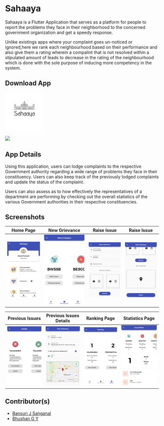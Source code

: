 # Sahaaya
Sahaaya is a Flutter Application that serves as a platform for people to report the
problems they face in their neighborhood to the concerned government organization
and get a speedy response. 

Unlike existings apps where your complaint goes un-noticed or ignored,here we rank each neighbourhood 
based on their performance and also give them a rating wherein a compalint that is not resolved within 
a stipulated amount of leads to decrease in the rating of the neighbourhood which is done with the sole 
purpose of inducing more competency in the system.

## Download App

<a href="https://play.google.com/store/apps/details?id=com.miniproject.voter_grievance_redressal/">
    <img src="https://github.com/bhushangy/Sahaaya/blob/master/assets/images/logo.png" alt="Sahaaya" title="Sahaaya" align="canter" height="125" />
</a>

<a href="https://play.google.com/store/apps/details?id=com.miniproject.voter_grievance_redressal"><img src="https://play.google.com/intl/en_us/badges/static/images/badges/en_badge_web_generic.png" width="200"></img></a>

## App Details
Using this application, users can lodge complaints to the respective Government authority 
regarding a wide range of problems they face in their constituency. Users can also keep track of the previously lodged complaints and update the status of the complaint.

Users can also assess as to how effectively the representatives of a department are performing by checking out the overall statistics of the various Government authorities in their respective constituencies.

## Screenshots

Home Page               |  New Grievance               | Raise Issue               |  Raise Issue
:-------------------------:|:-------------------------:|:-------------------------:|:-------------------------:
![](https://github.com/bansuri0100/Sahaaya/blob/master/screenshots/1.jpg)|![](https://github.com/bansuri0100/Sahaaya/blob/master/screenshots/2.jpg)|![](https://github.com/bansuri0100/Sahaaya/blob/master/screenshots/3.jpg)|![](https://github.com/bansuri0100/Sahaaya/blob/master/screenshots/4.jpg)|

Previous Issues         |  Previous Issues Details       |   Ranking Page               |  Statistics Page
:-------------------------:|:-------------------------:|:-------------------------:|:-------------------------:
![](https://github.com/bansuri0100/Sahaaya/blob/master/screenshots/5.jpg)|![](https://github.com/bansuri0100/Sahaaya/blob/master/screenshots/6.jpg)|![](https://github.com/bansuri0100/Sahaaya/blob/master/screenshots/7.jpg)|![](https://github.com/bansuri0100/Sahaaya/blob/master/screenshots/8.jpg)|

## Contributor(s)
* [Bansuri J Sanganal](https://github.com/bansuri0100)
* [Bhushan G Y](https://github.com/bhushangy)
